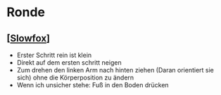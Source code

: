 # Ronde

## [[Slowfox]]

- Erster Schritt rein ist klein
- Direkt auf dem ersten schritt neigen
- Zum drehen den linken Arm nach hinten ziehen (Daran orientiert sie sich) ohne die Körperposition zu ändern
- Wenn ich unsicher stehe: Fuß in den Boden drücken

[//begin]: # "Autogenerated link references for markdown compatibility"
[Slowfox]: Slowfox "Slowfox"
[//end]: # "Autogenerated link references"
